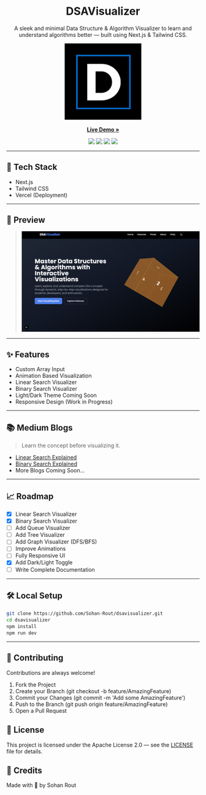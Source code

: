 <div align="center">

<h1>DSAVisualizer</h1>

<p align="center">
A sleek and minimal Data Structure & Algorithm Visualizer to learn and understand algorithms better — built using Next.js & Tailwind CSS.
</p>

<img src="./public/logo.jpeg" alt="DSAVisualizer Logo" width="200" />

<p align="center">
  <a href="https://dsa-visualizer-sigma.vercel.app/"><strong>Live Demo »</strong></a>
</p>

<p align="center">
  <img src="https://img.shields.io/github/license/Sohan-Rout/dsavisualizer" />
  <img src="https://img.shields.io/github/stars/Sohan-Rout/dsavisualizer?style=social" />
  <img src="https://img.shields.io/badge/PRs-Welcome-brightgreen" />
  <img src="https://img.shields.io/github/deployments/Sohan-Rout/dsavisualizer/vercel" />
</p>

</div>

---

## 🚀 Tech Stack
- Next.js  
- Tailwind CSS  
- Vercel (Deployment)  

---

## 📸 Preview

> ![App Screenshot](./public/preview.png)

---

## ✨ Features
- Custom Array Input  
- Animation Based Visualization  
- Linear Search Visualizer  
- Binary Search Visualizer  
- Light/Dark Theme Coming Soon  
- Responsive Design (Work in Progress)  

---

## 📚 Medium Blogs
> Learn the concept before visualizing it.

- [Linear Search Explained](#)
- [Binary Search Explained](#)
- More Blogs Coming Soon...

---

## 📈 Roadmap

- [x] Linear Search Visualizer  
- [x] Binary Search Visualizer  
- [ ] Add Queue Visualizer
- [ ] Add Tree Visualizer  
- [ ] Add Graph Visualizer (DFS/BFS)  
- [ ] Improve Animations  
- [ ] Fully Responsive UI  
- [x] Add Dark/Light Toggle  
- [ ] Write Complete Documentation  

---

## 🛠️ Local Setup

```bash
git clone https://github.com/Sohan-Rout/dsavisualizer.git
cd dsavisualizer
npm install
npm run dev
```

---

## 🤝 Contributing

Contributions are always welcome!
1.	Fork the Project
2.	Create your Branch (git checkout -b feature/AmazingFeature)
3.	Commit your Changes (git commit -m 'Add some AmazingFeature')
4.	Push to the Branch (git push origin feature/AmazingFeature)
5.	Open a Pull Request

## 📜 License

This project is licensed under the Apache License 2.0 — see the [LICENSE](LICENSE) file for details.

## 💖 Credits

Made with 💙 by Sohan Rout